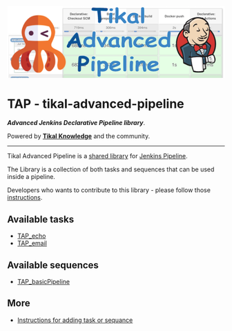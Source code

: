 ![Tikal-Advanced-Pipeline](pages/images/TAP-small.png)
# TAP - tikal-advanced-pipeline
***Advanced Jenkins Declarative Pipeline library***.

Powered by **[Tikal Knowledge](http://www.tikalk.com)** and the community.
<hr/>

Tikal Advanced Pipeline is a [shared library](https://jenkins.io/doc/book/pipeline/shared-libraries/) for [Jenkins Pipeline](https://jenkins.io/doc/book/pipeline/).

The Library is a collection of both tasks and sequences that can be used inside a pipeline.

Developers who wants to contribute to this library - please follow those [instructions](pages/etc/AddingTaskOrSequence.md).

## Available tasks

* [TAP_echo](pages/tasks/TAP_echo.md)
* [TAP_email](pages/tasks/TAP_email.md)

## Available sequences

* [TAP_basicPipeline](pages/sequences/TAP_basicPipeline.md)

## More

* [Instructions for adding task or sequance](pages/etc/AddingTaskOrSequence.md)
